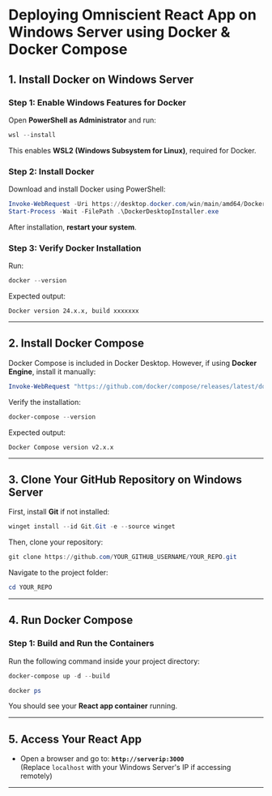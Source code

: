 # Deploying  Omniscient React App on Windows Server using Docker & Docker Compose

## **1. Install Docker on Windows Server**

### **Step 1: Enable Windows Features for Docker**
Open **PowerShell as Administrator** and run:
```powershell
wsl --install
```
This enables **WSL2 (Windows Subsystem for Linux)**, required for Docker.

### **Step 2: Install Docker**
Download and install Docker using PowerShell:
```powershell
Invoke-WebRequest -Uri https://desktop.docker.com/win/main/amd64/DockerDesktopInstaller.exe -OutFile DockerDesktopInstaller.exe
Start-Process -Wait -FilePath .\DockerDesktopInstaller.exe
```
After installation, **restart your system**.

### **Step 3: Verify Docker Installation**
Run:
```powershell
docker --version
```
Expected output:
```
Docker version 24.x.x, build xxxxxxx
```

---

## **2. Install Docker Compose**
Docker Compose is included in Docker Desktop. However, if using **Docker Engine**, install it manually:

```powershell
Invoke-WebRequest "https://github.com/docker/compose/releases/latest/download/docker-compose-windows-x86_64.exe" -OutFile "C:\Program Files\Docker\docker-compose.exe"
```

Verify the installation:
```powershell
docker-compose --version
```
Expected output:
```
Docker Compose version v2.x.x
```

---

## **3. Clone Your GitHub Repository on Windows Server**

First, install **Git** if not installed:
```powershell
winget install --id Git.Git -e --source winget
```

Then, clone your repository:
```powershell
git clone https://github.com/YOUR_GITHUB_USERNAME/YOUR_REPO.git
```
Navigate to the project folder:
```powershell
cd YOUR_REPO
```

---

## **4. Run Docker Compose**

### **Step 1: Build and Run the Containers**
Run the following command inside your project directory:
```powershell
docker-compose up -d --build

docker ps
```
You should see your **React app container** running.

---

## **5. Access Your React App**

- Open a browser and go to:
  **`http://serverip:3000`**  
  (Replace `localhost` with your Windows Server's IP if accessing remotely)

---



